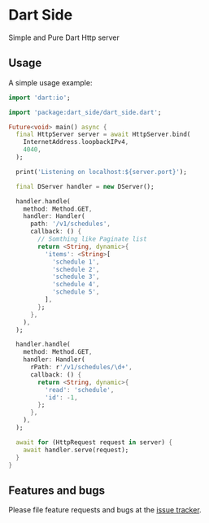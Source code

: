# Dart Side

Simple and Pure Dart Http server

## Usage

A simple usage example:

```dart
import 'dart:io';

import 'package:dart_side/dart_side.dart';

Future<void> main() async {
  final HttpServer server = await HttpServer.bind(
    InternetAddress.loopbackIPv4,
    4040,
  );

  print('Listening on localhost:${server.port}');

  final DServer handler = new DServer();

  handler.handle(
    method: Method.GET,
    handler: Handler(
      path: '/v1/schedules',
      callback: () {
        // Somthing like Paginate list
        return <String, dynamic>{
          'items': <String>[
            'schedule 1',
            'schedule 2',
            'schedule 3',
            'schedule 4',
            'schedule 5',
          ],
        };
      },
    ),
  );

  handler.handle(
    method: Method.GET,
    handler: Handler(
      rPath: r'/v1/schedules/\d+',
      callback: () {
        return <String, dynamic>{
          'read': 'schedule',
          'id': -1,
        };
      },
    ),
  );

  await for (HttpRequest request in server) {
    await handler.serve(request);
  }
}
```

## Features and bugs

Please file feature requests and bugs at the [issue tracker](https://github.com/DizoftTeam/dart_side/issues).
